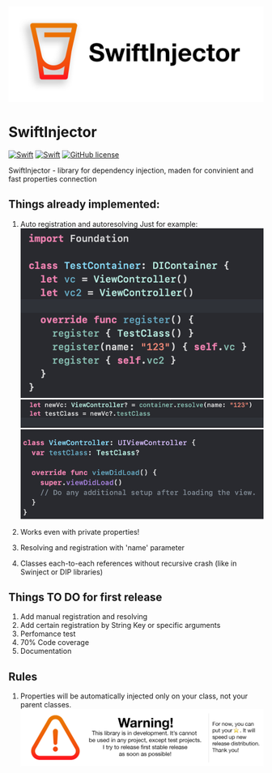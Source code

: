 ![alt text](header.png)

# SwiftInjector
[![Swift](https://img.shields.io/badge/swift-language-orange.svg)](https://swift.org)
[![Swift](https://img.shields.io/badge/dependency--injection-convinient-brightgreen.svg)]()
[![GitHub license](https://img.shields.io/badge/License-MIT-lightgrey.svg)](https://raw.githubusercontent.com/Boerworz/Gagat/master/LICENSE)


SwiftInjector - library for dependency injection, maden for convinient and fast properties connection

## Things already implemented:
1. Auto registration and autoresolving
Just for example:
![alt text](example_1.png)
![alt text](example_2.png)
![alt text](example_3.png)

2. Works even with private properties!
3. Resolving and registration with 'name' parameter
4. Classes each-to-each references without recursive crash (like in Swinject or DIP libraries)

## Things TO DO for first release
1. Add manual registration and resolving
2. Add certain registration by String Key or specific arguments
3. Perfomance test
4. 70% Code coverage
5. Documentation

## Rules
1. Properties will be automatically injected only on your class, not your parent classes.
![alt text](footer.png)
